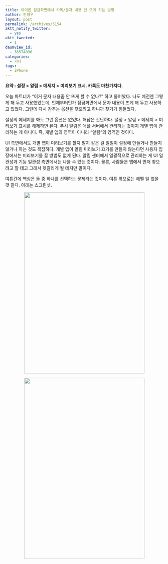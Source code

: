 ```yaml
---
title: 아이폰 잠금화면에서 카톡/문자 내용 안 뜨게 하는 방법
author: 안형우
layout: post
permalink: /archives/3154
aktt_notify_twitter:
  - yes
aktt_tweeted:
  - 1
daumview_id:
  - 36574096
categories:
  - 기타
tags:
  - iPhone
---
```

**요약 : 설정 > 알림 > 메세지 > 미리보기 표시. 카톡도 마찬가지다.**

오늘 파트너가 &#8220;이거 문자 내용좀 안 뜨게 할 수 없나?&#8221; 하고 물어봤다. 나도 예전엔 그렇게 해 두고 사용했었는데, 언제부터인가 잠금화면에서 문자 내용이 뜨게 해 두고 사용하고 있었다. 그런데 다시 감추는 옵션을 찾으려고 하니까 찾기가 힘들었다.

설정의 메세지를 봐도 그런 옵션은 없었다. 해답은 간단하다. 설정 > 알림 > 메세지 > 미리보기 표시를 해제하면 된다. 푸시 알림은 애플 서버에서 관리하는 것이지 개별 앱이 관리하는 게 아니다. 즉, 개별 앱의 영역이 아니라 &#8220;알림&#8221;의 영역인 것이다.

UI 측면에서도 개별 앱이 미리보기를 할지 말지 같은 걸 일일이 설정에 만들거나 만들지 않거나 하는 것도 복잡하다. 개별 앱이 알림 미리보기 끄기를 만들지 않는다면 사용자 입장에서는 미리보기를 끌 방법도 없게 된다. 알림 센터에서 일괄적으로 관리하는 게 UI 일관성과 기능 일관성 측면에서는 나을 수 있는 것이다. 물론, 사람들은 앱에서 먼저 찾으려고 할 테고 그래서 헷갈리게 될 테지만 말이다.

여튼간에 핵심은 둘 중 하나를 선택하는 문제라는 것이다. 여튼 앞으로는 헤멜 일 없을 것 같다. 아래는 스크린샷.

<p style="text-align: center;">
  <img class="aligncenter" src="https://dl.dropbox.com/u/15546257/blog/mytory/iphone-alert-message-preview-1.png" alt="" width="384" height="576" />
</p>

<p style="text-align: center;">
  <img class="aligncenter" src="https://dl.dropbox.com/u/15546257/blog/mytory/iphone-alert-message-preview-2.png" alt="" width="384" height="576" />
</p>